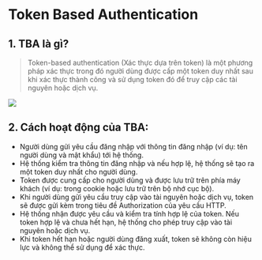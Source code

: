 # Token Based Authentication

## 1. TBA là gì?

> Token-based authentication (Xác thực dựa trên token) là một phương pháp xác thực trong đó người dùng được cấp một token duy nhất sau khi xác thực thành công và sử dụng token đó để truy cập các tài nguyên hoặc dịch vụ.

![](https://assets.website-files.com/5ff66329429d880392f6cba2/62738d92e923e73c4ceaad08_Token-based%20Authentication%20in%20action.jpg)

## 2. Cách hoạt động của TBA:

- Người dùng gửi yêu cầu đăng nhập với thông tin đăng nhập (ví dụ: tên người dùng và mật khẩu) tới hệ thống.
- Hệ thống kiểm tra thông tin đăng nhập và nếu hợp lệ, hệ thống sẽ tạo ra một token duy nhất cho người dùng.
- Token được cung cấp cho người dùng và được lưu trữ trên phía máy khách (ví dụ: trong cookie hoặc lưu trữ trên bộ nhớ cục bộ).
- Khi người dùng gửi yêu cầu truy cập vào tài nguyên hoặc dịch vụ, token sẽ được gửi kèm trong tiêu đề Authorization của yêu cầu HTTP.
- Hệ thống nhận được yêu cầu và kiểm tra tính hợp lệ của token. Nếu token hợp lệ và chưa hết hạn, hệ thống cho phép truy cập vào tài nguyên hoặc dịch vụ.
- Khi token hết hạn hoặc người dùng đăng xuất, token sẽ không còn hiệu lực và không thể sử dụng để xác thực.
